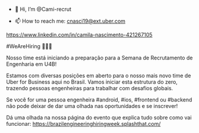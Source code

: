 - 👋 Hi, I’m @Cami-recrut

- 📫 How to reach me: cnasci19@ext.uber.com

https://www.linkedin.com/in/camila-nascimento-421267105

#WeAreHiring 🚀🚀🚀

Nosso time está iniciando a preparação para a Semana de Recrutamento de Engenharia em U4B! 

Estamos com diversas posições em aberto para o nosso mais novo time de Uber for Business aqui no Brasil. Vamos iniciar esta estrutura do zero, trazendo pessoas engenheiras para trabalhar com desafios globais.

Se você for uma pessoa engenheira #android, #ios, #frontend ou #backend não pode deixar de dar uma olhada nas oportunidades e se inscrever!

Dá uma olhada na nossa página do evento que explica tudo sobre como vai funcionar: https://brazilengineeringhiringweek.splashthat.com/


<!---
Cami-recrut/Cami-recrut is a ✨ special ✨ repository because its `README.md` (this file) appears on your GitHub profile.
You can click the Preview link to take a look at your changes.
--->
